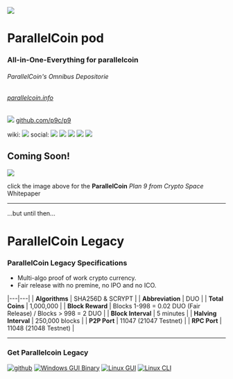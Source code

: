 [![](https://raw.githubusercontent.com/p9c/p9/main/pkg/logo/logo_nocircle128x128.svg)](https://p9c.github.io/pod/) 

# ParallelCoin pod

### All-in-One-Everything for parallelcoin

###### ParallelCoin's Omnibus Depositorie

###### [parallelcoin.info](https://parallelcoin.info)

![](https://raw.githubusercontent.com/p9c/p9/main/docs/GitHub-Mark-32px.png) [github.com/p9c/p9](https://github.com/p9c/p9)

wiki: [![](https://raw.githubusercontent.com/p9c/p9/main/docs/wiki.svg)](https://github.com/p9c/p9/wiki) 
social: [![](https://raw.githubusercontent.com/p9c/p9/main/docs/telegram.svg)](https://t.me/ParallelCoinPlan9) 
[![](https://raw.githubusercontent.com/p9c/p9/main/docs/discord.svg)](https://discord.gg/yB9sYmm3cZ) 
[![](https://raw.githubusercontent.com/p9c/p9/main/docs/fb.svg)](https://www.facebook.com/parallelcoin)
[![](https://raw.githubusercontent.com/p9c/p9/main/docs/twitter.svg)](https://twitter.com/parallelcoinduo)
[![](https://raw.githubusercontent.com/p9c/p9/main/docs/GitHub-Mark-32px.png)](https://github.com/p9c/p9/discussions)

## Coming Soon!

[![](https://raw.githubusercontent.com/p9c/p9/main/docs/socialpreview.jpg)](https://raw.githubusercontent.com/p9c/p9/main/docs/whitepaper/whitepaper.md)

click the image above  for the **ParallelCoin** *Plan 9 from Crypto Space* 
Whitepaper

---

...but until then...

# ParallelCoin Legacy

### ParallelCoin Legacy Specifications

- Multi-algo proof of work crypto currency.
- Fair release with no premine, no IPO and no ICO.

|---|---|
| **Algorithms** | SHA256D & SCRYPT |
| **Abbreviation** | DUO |
| **Total Coins** | 1,000,000 |
| **Block Reward** | Blocks 1-998 = 0.02 DUO (Fair Release) / Blocks > 998 = 2 DUO |
| **Block Interval** | 5 minutes |
| **Halving Interval** | 250,000 blocks |
| **P2P Port** | 11047 (21047 Testnet) |
| **RPC Port** | 11048 (21048 Testnet) |

---

### Get Parallelcoin Legacy

[![github](https://raw.githubusercontent.com/thecreation/brand-icons/master/src/svg/github.svg)](https://github.com/p9c/pod-archive/tree/master/legacy)
[![Windows GUI Binary](https://raw.githubusercontent.com/thecreation/brand-icons/master/src/svg/windows.svg)](https://github.com/p9c/pod-archive/releases/download/1.2.0/Parallelcoin-qt-v1.2.0.0-Win.zip)
[![Linux GUI](https://raw.githubusercontent.com/thecreation/brand-icons/master/src/svg/linux.svg)](https://github.com/p9c/pod-archive/releases/download/v1.2.0/parallelcoin-qt-x86_64.AppImage)
[![Linux CLI](https://raw.githubusercontent.com/cmedinam/scripts/033106979fc7e58a6d363efe52236ef07a55de08/linux/custom/focal-fossa/usr/share/icons/HighContrast/scalable/places/network-server.svg)](https://github.com/p9c/pod-archive/releases/download/1.2.0/parallelcoind-x86_64.AppImage)
